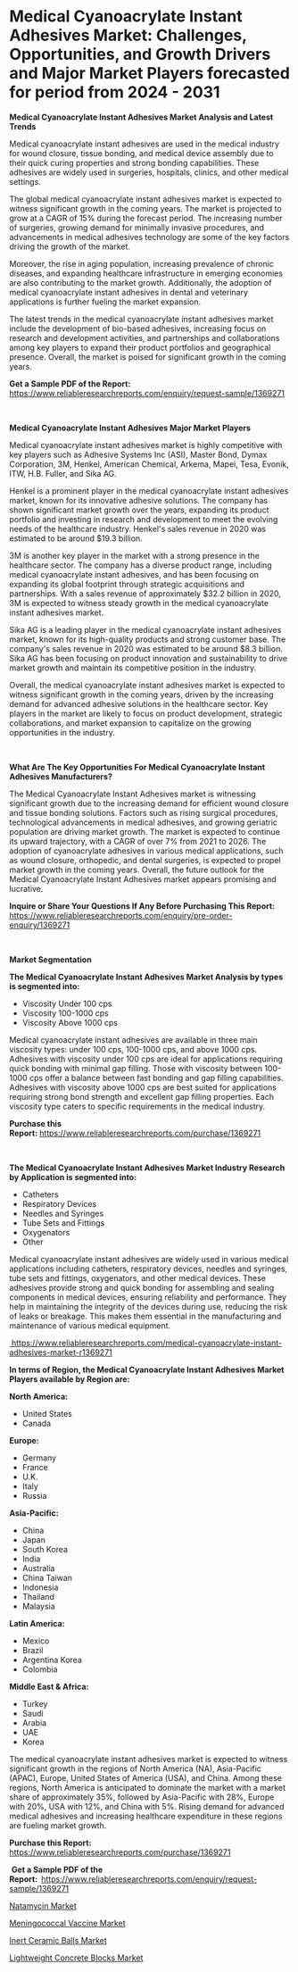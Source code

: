 <p><h1>Medical Cyanoacrylate Instant Adhesives Market: Challenges, Opportunities, and Growth Drivers and Major Market Players forecasted for period from 2024 - 2031</h1></p><p><strong>Medical Cyanoacrylate Instant Adhesives Market Analysis and Latest Trends</strong></p>
<p><p>Medical cyanoacrylate instant adhesives are used in the medical industry for wound closure, tissue bonding, and medical device assembly due to their quick curing properties and strong bonding capabilities. These adhesives are widely used in surgeries, hospitals, clinics, and other medical settings.</p><p>The global medical cyanoacrylate instant adhesives market is expected to witness significant growth in the coming years. The market is projected to grow at a CAGR of 15% during the forecast period. The increasing number of surgeries, growing demand for minimally invasive procedures, and advancements in medical adhesives technology are some of the key factors driving the growth of the market.</p><p>Moreover, the rise in aging population, increasing prevalence of chronic diseases, and expanding healthcare infrastructure in emerging economies are also contributing to the market growth. Additionally, the adoption of medical cyanoacrylate instant adhesives in dental and veterinary applications is further fueling the market expansion.</p><p>The latest trends in the medical cyanoacrylate instant adhesives market include the development of bio-based adhesives, increasing focus on research and development activities, and partnerships and collaborations among key players to expand their product portfolios and geographical presence. Overall, the market is poised for significant growth in the coming years.</p></p>
<p><strong>Get a Sample PDF of the Report:&nbsp;</strong> <a href="https://www.reliableresearchreports.com/enquiry/request-sample/1369271">https://www.reliableresearchreports.com/enquiry/request-sample/1369271</a></p>
<p>&nbsp;</p>
<p><strong>Medical Cyanoacrylate Instant Adhesives Major Market Players</strong></p>
<p><p>Medical cyanoacrylate instant adhesives market is highly competitive with key players such as Adhesive Systems Inc (ASI), Master Bond, Dymax Corporation, 3M, Henkel, American Chemical, Arkema, Mapei, Tesa, Evonik, ITW, H.B. Fuller, and Sika AG.</p><p>Henkel is a prominent player in the medical cyanoacrylate instant adhesives market, known for its innovative adhesive solutions. The company has shown significant market growth over the years, expanding its product portfolio and investing in research and development to meet the evolving needs of the healthcare industry. Henkel's sales revenue in 2020 was estimated to be around $19.3 billion.</p><p>3M is another key player in the market with a strong presence in the healthcare sector. The company has a diverse product range, including medical cyanoacrylate instant adhesives, and has been focusing on expanding its global footprint through strategic acquisitions and partnerships. With a sales revenue of approximately $32.2 billion in 2020, 3M is expected to witness steady growth in the medical cyanoacrylate instant adhesives market.</p><p>Sika AG is a leading player in the medical cyanoacrylate instant adhesives market, known for its high-quality products and strong customer base. The company's sales revenue in 2020 was estimated to be around $8.3 billion. Sika AG has been focusing on product innovation and sustainability to drive market growth and maintain its competitive position in the industry.</p><p>Overall, the medical cyanoacrylate instant adhesives market is expected to witness significant growth in the coming years, driven by the increasing demand for advanced adhesive solutions in the healthcare sector. Key players in the market are likely to focus on product development, strategic collaborations, and market expansion to capitalize on the growing opportunities in the industry.</p></p>
<p>&nbsp;</p>
<p><strong>What Are The Key Opportunities For Medical Cyanoacrylate Instant Adhesives Manufacturers?</strong></p>
<p><p>The Medical Cyanoacrylate Instant Adhesives market is witnessing significant growth due to the increasing demand for efficient wound closure and tissue bonding solutions. Factors such as rising surgical procedures, technological advancements in medical adhesives, and growing geriatric population are driving market growth. The market is expected to continue its upward trajectory, with a CAGR of over 7% from 2021 to 2026. The adoption of cyanoacrylate adhesives in various medical applications, such as wound closure, orthopedic, and dental surgeries, is expected to propel market growth in the coming years. Overall, the future outlook for the Medical Cyanoacrylate Instant Adhesives market appears promising and lucrative.</p></p>
<p><strong>Inquire or Share Your Questions If Any Before Purchasing This Report:</strong> <a href="https://www.reliableresearchreports.com/enquiry/pre-order-enquiry/1369271">https://www.reliableresearchreports.com/enquiry/pre-order-enquiry/1369271</a></p>
<p>&nbsp;</p>
<p><strong>Market Segmentation</strong></p>
<p><strong>The Medical Cyanoacrylate Instant Adhesives Market Analysis by types is segmented into:</strong></p>
<p><ul><li>Viscosity Under 100 cps</li><li>Viscosity 100-1000 cps</li><li>Viscosity Above 1000 cps</li></ul></p>
<p><p>Medical cyanoacrylate instant adhesives are available in three main viscosity types: under 100 cps, 100-1000 cps, and above 1000 cps. Adhesives with viscosity under 100 cps are ideal for applications requiring quick bonding with minimal gap filling. Those with viscosity between 100-1000 cps offer a balance between fast bonding and gap filling capabilities. Adhesives with viscosity above 1000 cps are best suited for applications requiring strong bond strength and excellent gap filling properties. Each viscosity type caters to specific requirements in the medical industry.</p></p>
<p><strong>Purchase this Report:&nbsp;</strong><a href="https://www.reliableresearchreports.com/purchase/1369271">https://www.reliableresearchreports.com/purchase/1369271</a></p>
<p>&nbsp;</p>
<p><strong>The Medical Cyanoacrylate Instant Adhesives Market Industry Research by Application is segmented into:</strong></p>
<p><ul><li>Catheters</li><li>Respiratory Devices</li><li>Needles and Syringes</li><li>Tube Sets and Fittings</li><li>Oxygenators</li><li>Other</li></ul></p>
<p><p>Medical cyanoacrylate instant adhesives are widely used in various medical applications including catheters, respiratory devices, needles and syringes, tube sets and fittings, oxygenators, and other medical devices. These adhesives provide strong and quick bonding for assembling and sealing components in medical devices, ensuring reliability and performance. They help in maintaining the integrity of the devices during use, reducing the risk of leaks or breakage. This makes them essential in the manufacturing and maintenance of various medical equipment.</p></p>
<p><a href="https://www.reliableresearchreports.com/medical-cyanoacrylate-instant-adhesives-market-r1369271">&nbsp;https://www.reliableresearchreports.com/medical-cyanoacrylate-instant-adhesives-market-r1369271</a></p>
<p><strong>In terms of Region, the Medical Cyanoacrylate Instant Adhesives Market Players available by Region are:</strong></p>
<p>
    <p> <strong> North America: </strong>
        <ul>
            <li>United States</li>
            <li>Canada</li>
        </ul>
        </p> 
    <p> <strong> Europe: </strong>
        <ul>
            <li>Germany</li>
            <li>France</li>
            <li>U.K.</li>
            <li>Italy</li>
            <li>Russia</li>
        </ul>
        </p> 
    <p> <strong> Asia-Pacific: </strong>
        <ul>
            <li>China</li>
            <li>Japan</li>
            <li>South Korea</li>
            <li>India</li>
            <li>Australia</li>
            <li>China Taiwan</li>
            <li>Indonesia</li>
            <li>Thailand</li>
            <li>Malaysia</li>
        </ul>
        </p> 
    <p> <strong> Latin America: </strong>
        <ul>
            <li>Mexico</li>
            <li>Brazil</li>
            <li>Argentina Korea</li>
            <li>Colombia</li>
        </ul>
        </p> 
    <p> <strong> Middle East & Africa: </strong>
        <ul>
            <li>Turkey</li>
            <li>Saudi</li>
            <li>Arabia</li>
            <li>UAE</li>
            <li>Korea</li>
        </ul>
    </p>
    </p>
<p><p>The medical cyanoacrylate instant adhesives market is expected to witness significant growth in the regions of North America (NA), Asia-Pacific (APAC), Europe, United States of America (USA), and China. Among these regions, North America is anticipated to dominate the market with a market share of approximately 35%, followed by Asia-Pacific with 28%, Europe with 20%, USA with 12%, and China with 5%. Rising demand for advanced medical adhesives and increasing healthcare expenditure in these regions are fueling market growth.</p></p>
<p><strong>Purchase this Report: </strong><a href="https://www.reliableresearchreports.com/purchase/1369271">https://www.reliableresearchreports.com/purchase/1369271</a></p>
<p>&nbsp;<strong>Get a Sample PDF of the Report:&nbsp;&nbsp;</strong><a href="https://www.reliableresearchreports.com/enquiry/request-sample/1369271">https://www.reliableresearchreports.com/enquiry/request-sample/1369271</a></p>
<p><strong></strong></p>
<p><p><a href="https://github.com/Airanohannonzb68e5pb53oc1/Market-Research-Report-List-3/blob/main/natamycin-market.md">Natamycin Market</a></p><p><a href="https://github.com/fiixsa/Market-Research-Report-List-3/blob/main/meningococcal-vaccine-market.md">Meningococcal Vaccine Market</a></p><p><a href="https://www.linkedin.com/pulse/inert-ceramic-balls-market-size-growth-industry-analysis-segmentation-bpg8f?trackingId=eZ8QcmMpNVrjmOEkHJW00A%3D%3D">Inert Ceramic Balls Market</a></p><p><a href="https://www.linkedin.com/pulse/global-lightweight-concrete-blocks-market-size-amp-share-analysis-cqkec?trackingId=ckocrAwreZo7%2Fh6g%2BmKr%2BQ%3D%3D">Lightweight Concrete Blocks Market</a></p></p>